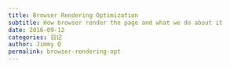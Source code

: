 ```yaml
---
title: Browser Rendering Optimization 
subtitle: How browser render the page and what we do about it
date: 2016-09-12
categories: 日记
author: Jimmy Q
permalink: browser-rendering-opt
---
```


